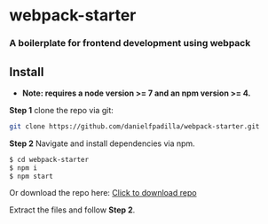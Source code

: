 # webpack-starter

### A boilerplate for frontend development using webpack

## Install

* **Note: requires a node version >= 7 and an npm version >= 4.**

**Step 1** clone the repo via git:

```bash
git clone https://github.com/danielfpadilla/webpack-starter.git
```

**Step 2** Navigate and install dependencies via npm. 

```bash
$ cd webpack-starter
$ npm i
$ npm start
```

Or download the repo here:
[Click to download repo](https://github.com/danielfpadilla/webpack-starter/archive/master.zip)

Extract the files and follow **Step 2**.


